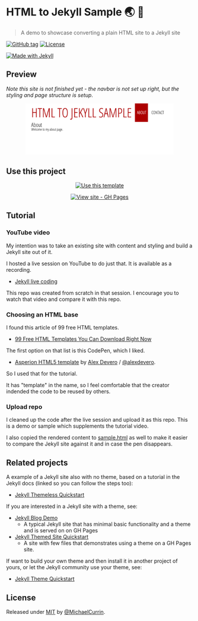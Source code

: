 # HTML to Jekyll Sample 🌏 🧪
> A demo to showcase converting a plain HTML site to a Jekyll site

[![GitHub tag](https://img.shields.io/github/tag/MichaelCurrin/html-to-jekyll-sample?include_prereleases=&sort=semver)](https://github.com/MichaelCurrin/html-to-jekyll-sample/releases/)
[![License](https://img.shields.io/badge/License-MIT-blue)](#license)

[![Made with Jekyll](https://img.shields.io/badge/Jekyll-3.9-blue?logo=jekyll&logoColor=white)](https://jekyllrb.com)


## Preview

_Note this site is not finished yet - the navbar is not set up right, but the styling and page structure is setup_.

<div align="center">
    <a href="https://michaelcurrin.github.io/html-to-jekyll-sample/">
        <img src="/sample.png" alt="Sample screenshot" title="Sample screenshot" width="400" />
    </a>
</div>


## Use this project

<div align="center">

[![Use this template](https://img.shields.io/badge/Generate-Use_this_template-2ea44f?style=for-the-badge)](https://github.com/MichaelCurrin/html-to-jekyll-sample/generate)

[![View site - GH Pages](https://img.shields.io/badge/View_site-GH_Pages-blue?style=for-the-badge)](https://michaelcurrin.github.io/html-to-jekyll-sample/)

</div>


## Tutorial

### YouTube video

My intention was to take an existing site with content and styling and build a Jekyll site out of it.

I hosted a live session on YouTube to do just that. It is available as a recording.

- [Jekyll live coding](https://www.youtube.com/watch?v=6v5vEBUmkGs)

This repo was created from scratch in that session. I encourage you to watch that video and compare it with this repo.

### Choosing an HTML base

I found this article of 99 free HTML templates.

- [99 Free HTML Templates You Can Download Right Now](https://html.com/resources/free-html-templates/)

The first option on that list is this CodePen, which I liked.

- [Asperion HTML5 template](https://codepen.io/alexdevero/pen/GCirD) by [Alex Devero](http://alexdevero.com) / [@alexdevero](https://github.com/alexdevero).

So I used that for the tutorial.

It has "template" in the name, so I feel comfortable that the creator indended the code to be reused by others.

### Upload repo

I cleaned up the code after the live session and upload it as this repo. This is a demo or sample which supplements the tutorial video.

I also copied the rendered content to [sample.html](/sample.html) as well to make it easier to compare the Jekyll site against it and in case the pen disappears.


## Related projects

A example of a Jekyll site also with no theme, based on a tutorial in the Jekyll docs (linked so you can follow the steps too):

- [Jekyll Themeless Quickstart](https://github.com/MichaelCurrin/themeless-jekyll-quickstart)

If you are interested in a Jekyll site with a theme, see:

- [Jekyll Blog Demo](https://github.com/jekyll-blog-demo)
    - A typical Jekyll site that has minimal basic functionality and a theme and is served on on GH Pages
- [Jekyll Themed Site Quickstart](https://github.com/MichaelCurrin/jekyll-themed-site-quickstart)
    - A site with few files that demonstrates using a theme on a GH Pages site.

If want to build your own theme and then install it in another project of yours, or let the Jekyll community use your theme, see:

- [Jekyll Theme Quickstart](https://github.com/MichaelCurrin/jekyll-theme-quickstart)


## License

Released under [MIT](/LICENSE) by [@MichaelCurrin](https://github.com/MichaelCurrin).
